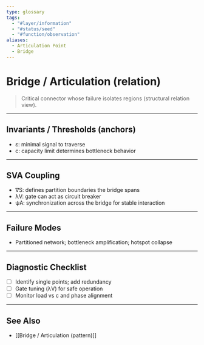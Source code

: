 ```yaml
---
type: glossary
tags:
  - "#layer/information"
  - "#status/seed"
  - "#function/observation"
aliases:
  - Articulation Point
  - Bridge
---
```


# Bridge / Articulation (relation)

> Critical connector whose failure isolates regions (structural relation view).

---

## Invariants / Thresholds (anchors)

- ε: minimal signal to traverse
- c: capacity limit determines bottleneck behavior

---

## SVA Coupling

- ∇S: defines partition boundaries the bridge spans
- λV: gate can act as circuit breaker
- ψA: synchronization across the bridge for stable interaction

---

## Failure Modes

- Partitioned network; bottleneck amplification; hotspot collapse

---

## Diagnostic Checklist

- [ ] Identify single points; add redundancy
- [ ] Gate tuning (λV) for safe operation
- [ ] Monitor load vs c and phase alignment

---

## See Also

- [[Bridge / Articulation (pattern)]]


